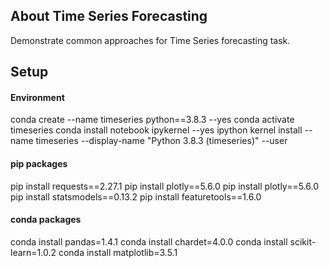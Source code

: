 ## About Time Series Forecasting
Demonstrate common approaches for Time Series forecasting task.

## Setup 
#### Environment
conda create --name timeseries python==3.8.3 --yes
conda activate timeseries
conda install notebook ipykernel  --yes
ipython kernel install --name timeseries --display-name "Python 3.8.3 (timeseries)" --user

#### pip packages
pip install requests==2.27.1
pip install plotly==5.6.0
pip install plotly==5.6.0
pip install statsmodels==0.13.2
pip install featuretools==1.6.0

#### conda packages
conda install pandas=1.4.1
conda install chardet=4.0.0
conda install scikit-learn=1.0.2
conda install matplotlib=3.5.1

